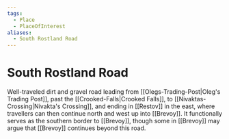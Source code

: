 ```yaml
---
tags:
  - Place
  - PlaceOfInterest
aliases:
  - South Rostland Road
---
```

# South Rostland Road
Well-traveled dirt and gravel road leading from [[Olegs-Trading-Post|Oleg's Trading Post]], past the [[Crooked-Falls|Crooked Falls]], to [[Nivaktas-Crossing|Nivakta's Crossing]], and ending in [[Restov]] in the east, where travellers can then continue north and west up into [[Brevoy]]. It functionally serves as the southern border to [[Brevoy]], though some in [[Brevoy]] may argue that [[Brevoy]] continues beyond this road. 
